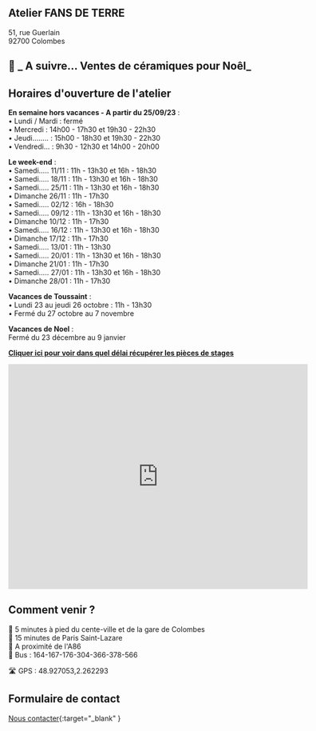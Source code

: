 ## Atelier FANS DE TERRE  
51, rue Guerlain  
92700 Colombes  
  
🌟 _ A suivre... Ventes de céramiques pour Noêl_    
---  
## Horaires d'ouverture de l'atelier    

**En semaine hors vacances - A partir du 25/09/23** :  
•	Lundi / Mardi : fermé  
•	Mercredi : 14h00 - 17h30 et 19h30 - 22h30  
•	Jeudi........ : 15h00 - 18h30 et 19h30 - 22h30  
•	Vendredi... : 9h30 - 12h30 et 14h00 - 20h00  

**Le week-end** :   
•	Samedi..... 11/11 : 11h - 13h30 et 16h - 18h30  
•	Samedi..... 18/11 : 11h - 13h30 et 16h - 18h30  
•	Samedi..... 25/11 : 11h - 13h30 et 16h - 18h30  
•	Dimanche 26/11 : 11h - 17h30  
•	Samedi..... 02/12 : 16h - 18h30  
•	Samedi..... 09/12 : 11h - 13h30 et 16h - 18h30  
•	Dimanche 10/12 : 11h - 17h30  
•	Samedi..... 16/12 : 11h - 13h30 et 16h - 18h30  
•	Dimanche 17/12 : 11h - 17h30  
•	Samedi..... 13/01 : 11h - 13h30     
•	Samedi..... 20/01 : 11h - 13h30 et 16h - 18h30  
•	Dimanche 21/01 : 11h - 17h30   
•	Samedi..... 27/01 : 11h - 13h30 et 16h - 18h30  
•	Dimanche 28/01 : 11h - 17h30  


**Vacances de Toussaint** :  
•	Lundi 23 au jeudi 26 octobre : 11h - 13h30  
•	Fermé du 27 octobre au 7 novembre  

**Vacances de Noel** :  
Fermé du 23 décembre au 9 janvier    

   

  
**[Cliquer ici pour voir dans quel délai récupérer les pièces de stages](recuperation_pieces)**  
  
  

<iframe src="https://www.google.com/maps/embed?pb=!1m18!1m12!1m3!1d2621.3848954030345!2d2.260071015676809!3d48.92711037929425!2m3!1f0!2f0!3f0!3m2!1i1024!2i768!4f13.1!3m3!1m2!1s0x47e665e842c643b1%3A0x925e853e4532c!2sAtelier%20Fans%20de%20Terre!5e0!3m2!1sfr!2sfr!4v1614334056042!5m2!1sfr!2sfr" width="600" height="450" style="border:0;" allowfullscreen="" loading="lazy"></iframe>
 
## Comment venir ?

:footprints: 5 minutes à pied du cente-ville et de la gare de Colombes  
:train2: 15 minutes de Paris Saint-Lazare  
:car: A proximité de l'A86  
:bus: Bus : 164-167-176-304-366-378-566

 :motorway: GPS : 48.927053,2.262293

## Formulaire de contact
[Nous contacter](https://docs.google.com/forms/d/e/1FAIpQLScDnAGxa7UlusJ0sVcahW_FnYDXCc4BQsAE5W8vGXzb9_z4pg/viewform?entry.1318731939&entry.625861564&entry.1682638982&entry.1661862399&entry.635975601){:target="_blank" }
